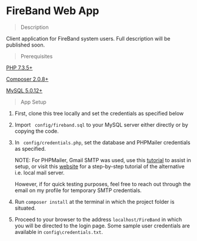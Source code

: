 # FireBand Web App
> Description

Client application for FireBand system users. Full description will be published soon. 

> Prerequisites

[PHP 7.3.5+](https://www.php.net/downloads.php)

[Composer 2.0.8+](https://getcomposer.org/download/)

[MySQL 5.0.12+](https://dev.mysql.com/downloads/installer/)

> App Setup

1. First, clone this tree locally and set the credentials as specified below

2. Import ``` config/fireband.sql``` to your MySQL server either directly or by copying the code. 

3. In ``` config/credentials.php```, set the database and PHPMailer credentials as specified. 
    
    NOTE: For PHPMailer, Gmail SMTP was used, use this [tutorial](https://netcorecloud.com/tutorials/send-an-email-via-gmail-smtp-server-using-php/) to assist in setup, or visit this [website](https://www.sitepoint.com/sending-emails-php-phpmailer/) for a step-by-step tutorial of the alternative i.e. local mail server.
    
    However, if for quick testing purposes, feel free to reach out through the email on my profile for temporary SMTP credentials.

4. Run ```composer install``` at the terminal in which the project folder is situated.

5. Proceed to your browser to the address ```localhost/FireBand``` in which you will be directed to the login page. Some sample user credentials are available in ```config\credentials.txt```.
            
